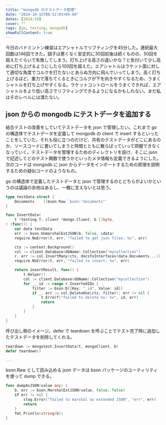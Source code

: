 ```yaml
---
title: "mongodb のテストデータ管理"
date: "2024-10-15T08:52:01+09:00"
dates: [2024/10]
cover: ""
tags: [go, testing, mongodb]
showFullContent: true
---
```


今日のバドミントン練習はエアシャトルでリフティングを45分した。連続最大回数は146回できた。調子は悪くなく安定的に30回前後は続くものの、50回を超えたぐらいで失敗してしまう。打ち上げる高さの違いかな？と気付いて少し高めに打ち上げるようにしたら100回を超えた。エアシャトルはラケット面に対して適切な角度でコルクを打たないとあらぬ方向に飛んでいってしまう。高く打ち上げるほど、重力で落ちてくるときにコルクが下を向きやすくなるため、うまくシャトルを打ち上げやすくなる。ラケットコントロールをうまくできれば、エアシャトルをより低い高さでリフティングできるようになるかもしれない。まだ私はそのレベルには満たない。

## json からの mongodb にテストデータを追加する

結合テストの改善をしていてテストデータを json で管理したい。これまで go の構造体でテストデータを定義して mongodb の client で insert するといったことをしていた。それも役に立つのだけど、共有のテストデータがどこにあるのか、ソースコードに書いてしまうと時間とともに散らばっていって把握できなくなっていく。テストデータを管理するためのディレクトリを設け、そこに json で記述してどのテスト関数で使うかといったメタ情報も定義できるようにした。次のコードは mongodb に json からデータをインポートするための原理を説明するための疑似コードのようなもの。

go の構造体で定義したテストデータと json で管理するのとどちらがよいかというのは議論の余地はあるし、一概に言えないとは思う。

```go
type testData struct {
	Documents    []bson.Raw `bson:"documents"`
}

func InsertData(
	t *testing.T, client *mongo.Client, b []byte,
) (func()) {
	var data testData
    err := bson.UnmarshalExtJSON(b, false, &data)
	require.NoError(t, err, "failed to get json files: %v", err)

	ctx := context.Background()
	col := client.Database(dbName).Collection("mycollection")
	r, err := col.InsertMany(ctx, docsToInterfaces(data.Documents...))
	require.NoError(t, err, "failed to insert: %v", err)

	return insertResult, func() {
		t.Helper()
	    col := client.Database(dbName).Collection("mycollection")
		for _, id := range r.InsertedIDs {
			filter := bson.D{{Key: "_id", Value: id}}
			if _, err := col.DeleteOne(ctx, filter); err != nil {
				t.Errorf("failed to delete %s: %v", id, err)
				return
			}
		}
	}
}
```

呼び出し側のイメージ。defer で teardown を呼ぶことでテスト完了時に追加したテストデータを削除してくれる。

```go
teardown := mongotest.InsertData(t, mongoClient, b)
defer teardown()

...
```

bson.Raw として読み込める json データは bson パッケージのユーティリティを使って dump できる。

```go
func dumpAsJSON(value any) {
	b, err := bson.MarshalExtJSON(value, false, false)
	if err != nil {
		slog.Error("failed to marshal as extended JSON", "err", err)
		return
	}
	fmt.Println(string(b))
}
```



